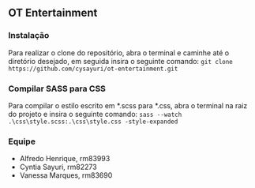 ## OT Entertainment

### Instalação

Para realizar o clone do repositório, abra o terminal e caminhe até o diretório desejado, em seguida insira o seguinte comando: ``` git clone https://github.com/cysayuri/ot-entertainment.git ```

### Compilar SASS para CSS

Para compilar o estilo escrito em *.scss para *.css, abra o terminal na raiz do projeto e insira o seguinte comando: ``` sass --watch .\css\style.scss:.\css\style.css -style-expanded ```

### Equipe

* Alfredo Henrique, rm83993
* Cyntia Sayuri, rm82273
* Vanessa Marques, rm83690
